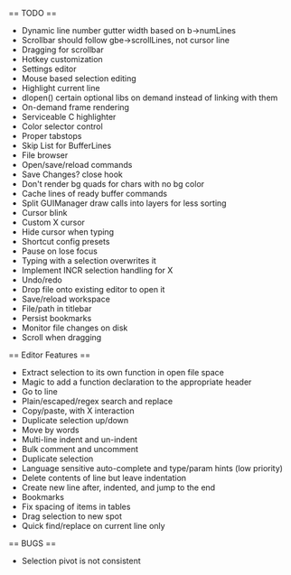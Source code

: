 


== TODO ==
* Dynamic line number gutter width based on b->numLines
* Scrollbar should follow gbe->scrollLines, not cursor line
* Dragging for scrollbar
* Hotkey customization
* Settings editor
* Mouse based selection editing
* Highlight current line
* dlopen() certain optional libs on demand instead of linking with them
* On-demand frame rendering
* Serviceable C highlighter
* Color selector control
* Proper tabstops
* Skip List for BufferLines
* File browser
* Open/save/reload commands
* Save Changes? close hook
* Don't render bg quads for chars with no bg color
* Cache lines of ready buffer commands
* Split GUIManager draw calls into layers for less sorting
* Cursor blink
* Custom X cursor
* Hide cursor when typing
* Shortcut config presets
* Pause on lose focus
* Typing with a selection overwrites it
* Implement INCR selection handling for X
* Undo/redo
* Drop file onto existing editor to open it
* Save/reload workspace
* File/path in titlebar
* Persist bookmarks
* Monitor file changes on disk
* Scroll when dragging


== Editor Features ==
* Extract selection to its own function in open file space
* Magic to add a function declaration to the appropriate header
* Go to line
* Plain/escaped/regex search and replace
* Copy/paste, with X interaction
* Duplicate selection up/down
* Move by words
* Multi-line indent and un-indent
* Bulk comment and uncomment 
* Duplicate selection
* Language sensitive auto-complete and type/param hints (low priority)
* Delete contents of line but leave indentation
* Create new line after, indented, and jump to the end 
* Bookmarks
* Fix spacing of items in tables
* Drag selection to new spot
* Quick find/replace on current line only


== BUGS ==
* Selection pivot is not consistent



